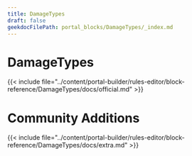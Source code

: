 ```yaml
---
title: DamageTypes
draft: false
geekdocFilePath: portal_blocks/DamageTypes/_index.md
---
```

# DamageTypes
{{< include file="../content/portal-builder/rules-editor/block-reference/DamageTypes/docs/official.md" >}}

# Community Additions

{{< include file="../content/portal-builder/rules-editor/block-reference/DamageTypes/docs/extra.md" >}}